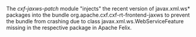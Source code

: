 The _cxf-jaxws-patch_ module "injects" the recent version of javax.xml.ws* packages into the bundle
org.apache.cxf.cxf-rt-frontend-jaxws to prevent the bundle from crashing due to class javax.xml.ws.WebServiceFeature
missing in the respective package in Apache Felix. 
